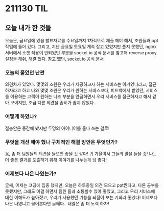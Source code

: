 # 211130 TIL

## 오늘 내가 한 것들
오늘은, 금요일에 있을 발표자료를 수요일까지 1차적으로 제출 해야 해서,
조원들과 ppt 작업에 들어 갔다.
그리고, 지난 금요일 토요일 
계속 잡고 있었지만 풀지 못했던, 
nginx 서버에서 소켓 적용이 안되었던 부분을
socket io 공식 문서를 참고해
reverse proxy 설정을 해줘, 해결 했다.
[참고 했던, socket io 공식 문서](https://hidelryn.github.io/2018/06/24/nodejs-paging/5)  

### 오늘의 풀었던 난관
의견차가 있었다.
몇몇의 조원은 우리가 제공하고자 하는 서비스는 이거였다라고, 
접근 하자라고 하고
나와 몇몇 조원은 
우리가 원하는 서비스보다, 
피드백에서 받았던, 
서비스를 이용하는 고객이 원하는 니즈 부분을 언급하면서 
우리 서비스를 접근하자고 해서
같아 보이지만, 조금 다른 의견을 좁히가 쉽지 않았다.

### 어떻게 하였나?
절충안은 중간에 봤지만 
두명의 아이디어를 둘다 쓰는 걸로!

### 무엇을 개선 해야 했나 구체적인 해결 방안은 무엇인가?
음, 좀 더 팀원들의 의견을 들으면 좋을 것 같다!
귀 기울여서 그들의 말을 들을 것!
나는 더 좋은 결과를 도출하기 위해 이야기를 나누는게 넘 좋다!

### 어제보다 나은 나였는가?
글쎄, 어제는 코딩에 집중 했지만, 
오늘은 하루종일 의견 모으고 ppt짠다고, 
다른 공부를 못했지만, 
그래도 이걸 하면서 
팀원 들과 소통할수 있어 좋았고,
그리고 우리 서비스에 대한 이해도가 높아졌고,
우리가 사용했던 기능을 되짚어 보는 기회라 좋았다!
어제보다 나은 나였냐고 물어본다면
글쎄다.. 내일은 좀 더 노력 하자!